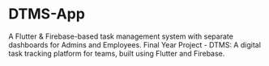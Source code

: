 # DTMS-App
A Flutter &amp; Firebase-based task management system with separate dashboards for Admins and Employees. Final Year Project - DTMS: A digital task tracking platform for teams, built using Flutter and Firebase.
